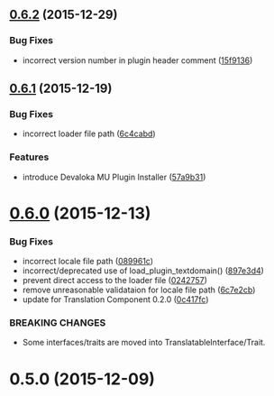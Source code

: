 <a name="0.6.2"></a>
## [0.6.2](https://github.com/devaloka/devaloka-plugin/compare/v0.6.1...v0.6.2) (2015-12-29)


### Bug Fixes

* incorrect version number in plugin header comment ([15f9136](https://github.com/devaloka/devaloka-plugin/commit/15f9136))



<a name="0.6.1"></a>
## [0.6.1](https://github.com/devaloka/devaloka-plugin/compare/v0.6.0...v0.6.1) (2015-12-19)


### Bug Fixes

* incorrect loader file path ([6c4cabd](https://github.com/devaloka/devaloka-plugin/commit/6c4cabd))

### Features

* introduce Devaloka MU Plugin Installer ([57a9b31](https://github.com/devaloka/devaloka-plugin/commit/57a9b31))



<a name="0.6.0"></a>
# [0.6.0](https://github.com/devaloka/devaloka-plugin/compare/v0.5.0...v0.6.0) (2015-12-13)


### Bug Fixes

* incorrect locale file path ([089961c](https://github.com/devaloka/devaloka-plugin/commit/089961c))
* incorrect/deprecated use of load_plugin_textdomain() ([897e3d4](https://github.com/devaloka/devaloka-plugin/commit/897e3d4))
* prevent direct access to the loader file ([0242757](https://github.com/devaloka/devaloka-plugin/commit/0242757))
* remove unreasonable validataion for locale file path ([6c7e2cb](https://github.com/devaloka/devaloka-plugin/commit/6c7e2cb))
* update for Translation Component 0.2.0 ([0c417fc](https://github.com/devaloka/devaloka-plugin/commit/0c417fc))


### BREAKING CHANGES

* Some interfaces/traits are moved into
    TranslatableInterface/Trait.



<a name="0.5.0"></a>
# 0.5.0 (2015-12-09)

